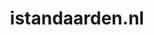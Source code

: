 ---
layout: post
title:  "istandaarden.nl"
internal_url:  "/dutchgov/istandaarden.nl.html"
categories: dutchgov
---